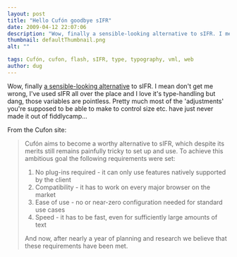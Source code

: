 ```yaml
---
layout: post
title: "Hello Cufón goodbye sIFR"
date: 2009-04-12 22:07:06
description: "Wow, finally a sensible-looking alternative to sIFR. I mean don&#8217;t get me wrong, I&#8217;ve used sIFR all over the place and I love it&#8217;s type-handling but dang, those variables are pointless. Pretty much most of the &#8216;adjustments&#8217; you&#8217;re supposed to&#8230;"
thumbnail: defaultThumbnail.png
alt: ""

tags: Cufón, cufon, flash, sIFR, type, typography, vml, web
author: dug
---
```


<p>Wow, finally <a href="http://wiki.github.com/sorccu/cufon/about">a sensible-looking alternative</a> to sIFR. I mean don't get me wrong, I've used sIFR all over the place and I love it's type-handling but dang, those variables are pointless. Pretty much most of the 'adjustments' you're supposed to be able to make to control size etc. have just never made it out of fiddlycamp...</p>

<p>From the Cufon site:</p>

<blockquote><p>Cufón aims to become a worthy alternative to sIFR, which despite its merits still remains painfully tricky to set up and use. To achieve this ambitious goal the following requirements were set:</p>

<ol>
<li>No plug-ins required - it can only use features natively supported by the client</li>
<li>Compatibility - it has to work on every major browser on the market</li>
<li>Ease of use - no or near-zero configuration needed for standard use cases</li>
<li>Speed - it has to be fast, even for sufficiently large amounts of text</li>
</ol>

<p>And now, after nearly a year of planning and research we believe that these requirements have been met.</p></blockquote>
